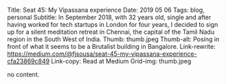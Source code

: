 Title: Seat 45: My Vipassana experience
Date: 2019 05 06
Tags: blog, personal
Subtitle: In September 2018, with 32 years old, single and after having worked for tech startups in London for four years, I decided to sign up for a silent meditation retreat in Chennai, the capital of the Tamil Nadu region in the South West of India.
Thumb: thumb.jpeg
Thumb-alt: Posing in front of what it seems to be a Brutalist building in Bangalore.
Link-rewrite: https://medium.com/@fjsousa/seat-45-my-vipassana-experience-cfa23869c849
Link-copy: Read at Medium
Grid-img: thumb.jpeg


no content.
